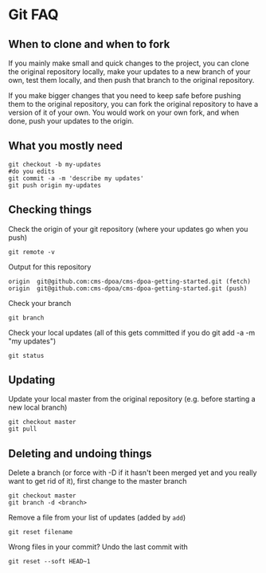 # Git FAQ

## When to clone and when to fork

If you mainly make small and quick changes to the project, you can clone the original repository locally, make your updates to a new branch of your own, test them locally, and then push that branch to the original repository.

If you make bigger changes that you need to keep safe before pushing them to the original repository, you can fork the original repository to have a version of it of your own. You would work on your own fork, and when done, push your updates to the origin.

## What you mostly need

```
git checkout -b my-updates
#do you edits
git commit -a -m 'describe my updates'
git push origin my-updates
```


## Checking things

Check the origin of your git repository (where your updates go when you push)

```
git remote -v
```
Output for this repository
```
origin  git@github.com:cms-dpoa/cms-dpoa-getting-started.git (fetch)
origin  git@github.com:cms-dpoa/cms-dpoa-getting-started.git (push)
```

Check your branch

```
git branch
```

Check your local updates (all of this gets committed if you do git add -a -m "my updates")

```
git status
```

## Updating

Update your local master from the original repository (e.g. before starting a new local branch)

```
git checkout master
git pull
```

## Deleting and undoing things

Delete a branch (or force with -D if it hasn't been merged yet and you really want to get rid of it), first change to the master branch 

```
git checkout master
git branch -d <branch>
```

Remove a file from your list of updates (added by `add`)

```
git reset filename
```

Wrong files in your commit? Undo the last commit with

```
git reset --soft HEAD~1
```

